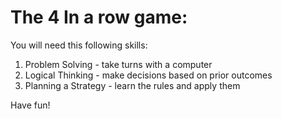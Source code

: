 # The 4 In a row game:

You will need this following skills:
1. Problem Solving - take turns with a computer
2. Logical Thinking - make decisions based on prior outcomes 
3. Planning a Strategy - learn the rules and apply them

Have fun!
